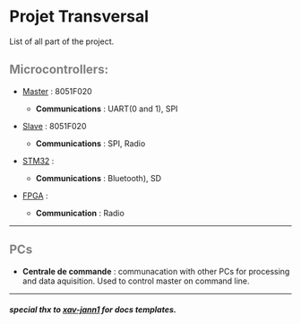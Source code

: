 # **Projet Transversal**

List of all part of the project.


## <span style="color:grey"> **Microcontrollers:** </span>

- [Master](./Master) : 8051F020
  - **Communications** : UART(0 and 1), SPI

- [Slave](./Slave) : 8051F020
  - **Communications** : SPI, Radio

- [STM32](./STM32) :
  - **Communications** : Bluetooth), SD

- [FPGA](./FPGA) :
  - **Communication** : Radio

---

## <span style="color:grey"> **PCs** </span>
- **Centrale de commande** : communacation with other PCs for processing and data aquisition. Used to control master on command line.

---

##### special thx to [xav-jann1](https://github.com/xav-jann1/) for docs templates.
